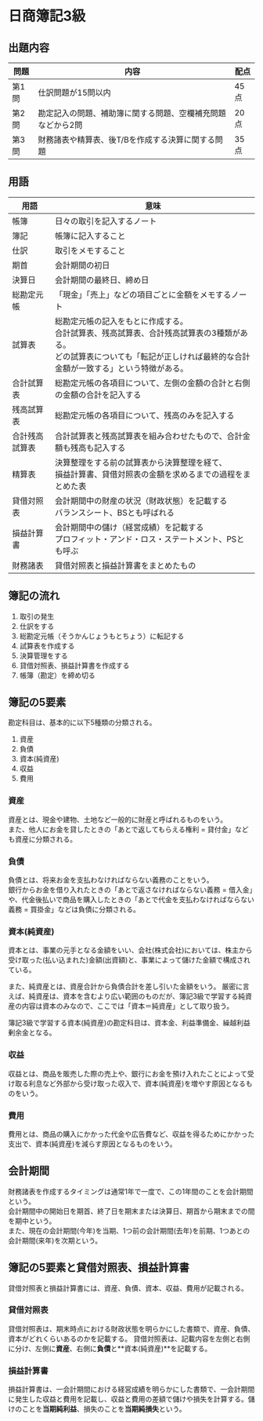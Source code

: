 # 日商簿記3級

## 出題内容

| 問題 | 内容 | 配点 |
| --- | --- | --- |
| 第1問 | 仕訳問題が15問以内 | 45点 |
| 第2問 | 勘定記入の問題、補助簿に関する問題、空欄補充問題などから2問 | 20点 |
| 第3問 | 財務諸表や精算表、後T/Bを作成する決算に関する問題 | 35点 |

## 用語

| 用語 | 意味 |
| --- | --- |
| 帳簿 | 日々の取引を記入するノート |
| 簿記 | 帳簿に記入すること |
| 仕訳 | 取引をメモすること |
| 期首 | 会計期間の初日 |
| 決算日 | 会計期間の最終日、締め日 |
| 総勘定元帳 | 「現金」「売上」などの項目ごとに金額をメモするノート |
| 試算表 | 総勘定元帳の記入をもとに作成する。<br>合計試算表、残高試算表、合計残高試算表の3種類がある。<br>どの試算表についても「転記が正しければ最終的な合計金額が一致する」という特徴がある。 |
| 合計試算表 | 総勘定元帳の各項目について、左側の金額の合計と右側の金額の合計を記入する |
| 残高試算表 | 総勘定元帳の各項目について、残高のみを記入する |
| 合計残高試算表 | 合計試算表と残高試算表を組み合わせたもので、合計金額も残高も記入する |
| 精算表 | 決算整理をする前の試算表から決算整理を経て、<br>損益計算書、貸借対照表の金額を求めるまでの過程をまとめた表 |
| 貸借対照表 | 会計期間中の財産の状況（財政状態）を記載する<br>バランスシート、BSとも呼ばれる |
| 損益計算書 | 会計期間中の儲け（経営成績）を記載する<br>プロフィット・アンド・ロス・ステートメント、PSとも呼ぶ |
| 財務諸表 | 貸借対照表と損益計算書をまとめたもの |

## 簿記の流れ

1. 取引の発生
2. 仕訳をする
3. 総勘定元帳（そうかんじょうもとちょう）に転記する
4. 試算表を作成する
5. 決算管理をする
6. 貸借対照表、損益計算書を作成する
7. 帳簿（勘定）を締め切る

## 簿記の5要素

勘定科目は、基本的に以下5種類の分類される。

1. 資産
2. 負債
3. 資本(純資産)
4. 収益
5. 費用

### 資産

資産とは、現金や建物、土地など一般的に財産と呼ばれるものをいう。  
また、他人にお金を貸したときの「あとで返してもらえる権利 = 貸付金」なども資産に分類される。

### 負債

負債とは、将来お金を支払わなければならない義務のことをいう。  
銀行からお金を借り入れたときの「あとで返さなければならない義務 = 借入金」や、代金後払いで商品を購入したときの「あとで代金を支払わなければならない義務 = 買掛金」などは負債に分類される。

### 資本(純資産)

資本とは、事業の元手となる金額をいい、会社(株式会社)においては、株主から受け取った(払い込まれた)金額(出資額)と、事業によって儲けた金額で構成されている。  

また、純資産とは、資産合計から負債合計を差し引いた金額をいう。
厳密に言えば、純資産は、資本を含むより広い範囲のものだが、簿記3級で学習する純資産の内容は資本のみなので、ここでは「資本＝純資産」として取り扱う。

簿記3級で学習する資本(純資産)の勘定科目は、資本金、利益準備金、繰越利益剰余金となる。

### 収益

収益とは、商品を販売した際の売上や、銀行にお金を預け入れたことによって受け取る利息など外部から受け取った収入で、資本(純資産)を増やす原因となるものをいう。

### 費用

費用とは、商品の購入にかかった代金や広告費など、収益を得るためにかかった支出で、資本(純資産)を減らす原因となるものをいう。

## 会計期間

財務諸表を作成するタイミングは通常1年で一度で、この1年間のことを会計期間という。  
会計期間中の開始日を期首、終了日を期末または決算日、期首から期末までの間を期中という。  
また、現在の会計期間(今年)を当期、1つ前の会計期間(去年)を前期、1つあとの会計期間(来年)を次期という。

## 簿記の5要素と貸借対照表、損益計算書

貸借対照表と損益計算書には、資産、負債、資本、収益、費用が記載される。

### 貸借対照表

貸借対照表は、期末時点における財政状態を明らかにした書類で、資産、負債、資本がどれくらいあるのかを記載する。
貸借対照表は、記載内容を左側と右側に分け、左側に**資産**、右側に**負債**と**資本(純資産)**を記載する。

### 損益計算書

損益計算書は、一会計期間における経営成績を明らかにした書類で、一会計期間に発生した収益と費用を記載し、収益と費用の差額で儲けや損失を計算する。儲けのことを**当期純利益**、損失のことを**当期純損失**という。